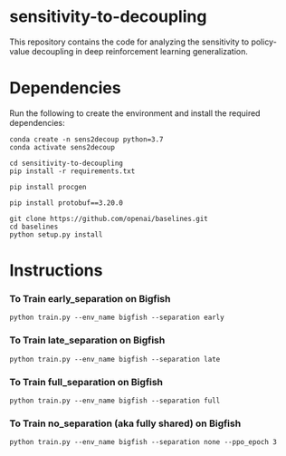 # sensitivity-to-decoupling

This repository contains the code for analyzing the sensitivity to policy-value decoupling in deep reinforcement learning generalization.


# Dependencies
Run the following to create the environment and install the required dependencies: 
```
conda create -n sens2decoup python=3.7
conda activate sens2decoup

cd sensitivity-to-decoupling
pip install -r requirements.txt

pip install procgen

pip install protobuf==3.20.0

git clone https://github.com/openai/baselines.git
cd baselines 
python setup.py install 
```


# Instructions 

### To Train early_separation on Bigfish
```
python train.py --env_name bigfish --separation early
```

### To Train late_separation on Bigfish
```
python train.py --env_name bigfish --separation late
```

### To Train full_separation on Bigfish
```
python train.py --env_name bigfish --separation full
```

### To Train no_separation (aka fully shared) on Bigfish
```
python train.py --env_name bigfish --separation none --ppo_epoch 3
```
